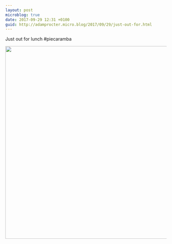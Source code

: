 ```yaml
---
layout: post
microblog: true
date: 2017-09-29 12:31 +0100
guid: http://adamprocter.micro.blog/2017/09/29/just-out-for.html
---
```

Just out for lunch #piecaramba

<img src="http://discursive.adamprocter.co.uk/uploads/2017/1674a78f20.jpg" width="600" height="600" />
